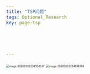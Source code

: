 ```yaml
---
title: "TSP问题"
tags: Optional_Research
key: page-tsp





---
```




<!--more-->



<img src="../../../assets/images/image-20200202234554537.png" alt="image-20200202234554537" style="zoom:50%;" />

<img src="../../../assets/images/image-20200202234618394.png" alt="image-20200202234618394" style="zoom:50%;" />

